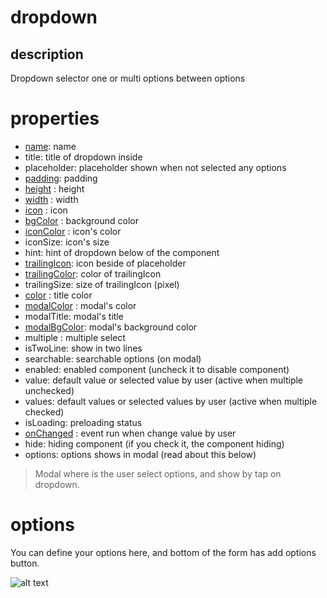 # dropdown 

## description

Dropdown selector one or multi options between options

# properties

-  [name](/properties/name.md): name
- title: title of dropdown inside
- placeholder: placeholder shown when not selected any options
- [padding](/properties/padding.md): padding
- [height](/properties/height.md) : height
- [width](/properties/width.md) : width 
- [icon](/properties/icon.md) : icon
- [bgColor](/properties/color.md) : background color
- [iconColor](/properties/color.md) : icon's color
- iconSize: icon's size
- hint: hint of dropdown below of the component
- [trailingIcon](/properties/icon.md): icon beside of placeholder
- [trailingColor](/properties/color.md): color of trailingIcon
- trailingSize: size of trailingIcon (pixel)
- [color](/properties/color.md) : title color
- [modalColor](/properties/color.md) : modal's color
- modalTitle: modal's title
- [modalBgColor](/properties/color.md):  modal's background color
- multiple : multiple select
- isTwoLine: show in two lines
- searchable: searchable options (on modal)
- enabled: enabled component (uncheck it to disable component)
- value: default value or selected value by user (active when multiple unchecked)
- values: default values or selected values by user (active when multiple checked)
- isLoading: preloading status
- [onChanged](/events.md) : event run when change value by user
- hide: hiding component (if you check it, the component hiding)
- options: options shows in modal (read about this below)

> Modal where is the user select options, and show by tap on dropdown.

# options

You can define your options here, and bottom of the form has add options button.

![alt text](https://anubias.app/doc/assets/images/properties/options.png)
